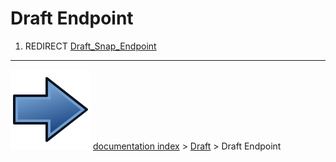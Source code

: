# Draft Endpoint
1.  REDIRECT [Draft_Snap_Endpoint](Draft_Snap_Endpoint.md)



---
![](images/Button_right.svg) [documentation index](../README.md) > [Draft](Draft_Workbench.md) > Draft Endpoint
